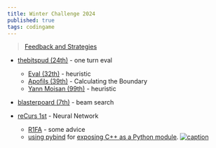 ```yaml
---
title: Winter Challenge 2024
published: true
tags: codingame
---
```

> [Feedback and Strategies](https://www.codingame.com/forum/t/winter-challenge-2024-feedback-and-strategies/205711/80)

- [thebitspud (24th)](https://gist.github.com/thebitspud/b8a0781a67a20c86b5f6c4b5d0fc555b) - one turn eval
	- [Eval (32th)](https://forum.codingame.com/t/winter-challenge-2024-feedback-and-strategies/205711/64) - heuristic
	- [Apofils (39th)](https://gist.github.com/descampsk/66734b10232dcd9a1274f41eb0f2b5bc) - Calculating the Boundary
	- [Yann Moisan (99th)](https://www.yannmoisan.com/winter-challenge-2024.html) - heuristic

- [blasterpoard (7th)](https://forum.codingame.com/t/winter-challenge-2024-feedback-and-strategies/205711/66) - beam search

- [reCurs 1st](https://gist.github.com/reCurs3/fea106bea9c55389706e959b97f956c0) - Neural Network
	- [R1FA](https://forum.codingame.com/t/winter-challenge-2024-feedback-and-strategies/205711/87) - some advice
    - [using pybind](https://github.com/pybind/pybind11) for [ exposing C++ as a Python module](https://forum.codingame.com/t/winter-challenge-2024-feedback-and-strategies/205711/92).
[![caption](https://static.codingame.com/servlet/fileservlet?id=134969982703282&format=puzzle_cover) ](https://www.codingame.com/multiplayer/bot-programming/winter-challenge-2024)
